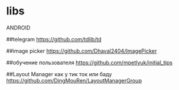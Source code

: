 # libs

ANDROID

##telegram https://github.com/tdlib/td

##image picker https://github.com/Dhaval2404/ImagePicker

##обучение пользователя https://github.com/mpetlyuk/initial_tips

##Layout Manager как у тик ток или баду https://github.com/DingMouRen/LayoutManagerGroup


